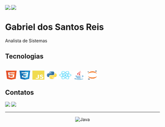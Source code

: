 <div style="display: inline_block"><br>
  <a href="https://github.com/gaelsreis/">
    <img height=180em align="center" src="https://github-readme-stats.vercel.app/api?username=gaelsreis&show_icons=true&rank_icon=github&hide_border=true&hide_title=true" />
  </a>

  <a href="https://github.com/gaelsreis/">
    <img height=180em align="center" src="https://github-readme-stats.vercel.app/api/top-langs?username=gaelsreis&layout=compact&langs_count=8&hide_border=true&hide_title=true" />
  </a>
</div>

# Gabriel dos Santos Reis
Analista de Sistemas

## Tecnologias

<div style="display: inline_block"><br>
  <img align="center" alt="HTML" height="30" width="40" src="https://raw.githubusercontent.com/devicons/devicon/master/icons/html5/html5-original.svg">
  <img align="center" alt="CSS" height="30" width="40" src="https://raw.githubusercontent.com/devicons/devicon/master/icons/css3/css3-original.svg">
  <img align="center" alt="Js" height="30" width="40" src="https://raw.githubusercontent.com/devicons/devicon/master/icons/javascript/javascript-plain.svg">
  <img align="center" alt="Python" height="30" width="40" src="https://raw.githubusercontent.com/devicons/devicon/master/icons/python/python-original.svg">
  <img align="center" alt="React" height="30" width="40" src="https://raw.githubusercontent.com/devicons/devicon/master/icons/react/react-original.svg">
  <img align="center" alt="Java" height="30" width="40" src="https://raw.githubusercontent.com/devicons/devicon/master/icons/java/java-original.svg">
  <img align="center" alt="Jupyter" height="30" width="40" src="https://raw.githubusercontent.com/devicons/devicon/master/icons/jupyter/jupyter-original.svg">
</div>

## Contatos

<div>
  <a href="https://t.me/Gaelsreis" target="_blank"><img src="https://img.shields.io/badge/Telegram-2CA5E0?style=for-the-badge&logo=telegram&logoColor=white"></a>
  <a href="https://www.youtube.com/@gaelsreis/featured" target="_blank"><img src="https://img.shields.io/badge/YouTube-FF0000?style=for-the-badge&logo=youtube&logoColor=white"></a>
</div>

---

<div style="text-align: center">
  <img align="center" alt="Java" src="https://komarev.com/ghpvc/?username=gaelsreis&label=Visitas&style=flat&color=blue">
</div>
